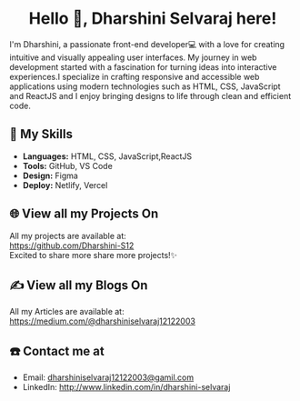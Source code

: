 <div id="header" align="center">
  <h1 class="heading">Hello 👋, Dharshini Selvaraj here! </h1>
</div>

I'm Dharshini, a passionate front-end developer💻  with a love for creating intuitive and visually appealing user interfaces. My journey in web development started with a fascination for turning ideas into interactive experiences.I specialize in crafting responsive and accessible web applications using modern technologies such as HTML, CSS, JavaScript and ReactJS and I enjoy bringing designs to life through clean and efficient code.


## 🚀 My Skills
- **Languages:** HTML, CSS, JavaScript,ReactJS
- **Tools:** GitHub, VS Code
- **Design:** Figma
- **Deploy:** Netlify, Vercel

## 🌐 View all my Projects On
All my projects are available at:<br>
https://github.com/Dharshini-S12<br>
Excited to share more share more projects!✨

## ✍️ View all my Blogs On
All my Articles are available at:<br>
https://medium.com/@dharshiniselvaraj12122003

## ☎️ Contact me at
- Email: dharshiniselvaraj12122003@gamil.com
- LinkedIn: http://www.linkedin.com/in/dharshini-selvaraj

